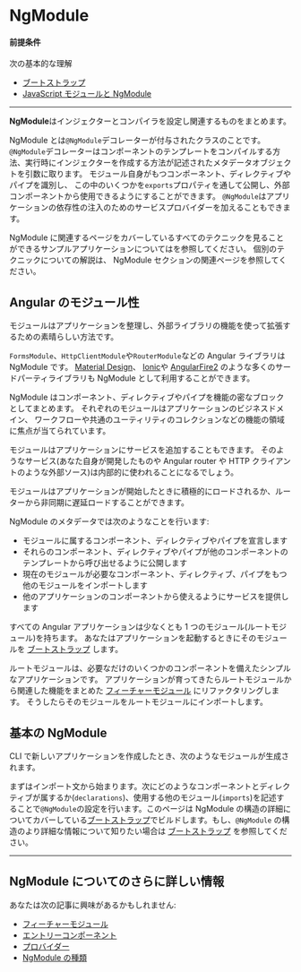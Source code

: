 # NgModule

#### 前提条件

次の基本的な理解
* [ブートストラップ](guide/bootstrapping)
* [JavaScript モジュールと NgModule](guide/ngmodule-vs-jsmodule)

<hr>

**NgModule**はインジェクターとコンパイラを設定し関連するものをまとめます。

NgModule とは`@NgModule`デコレーターが付与されたクラスのことです。
`@NgModule`デコレーターはコンポーネントのテンプレートをコンパイルする方法、実行時にインジェクターを作成する方法が記述されたメタデータオブジェクトを引数に取ります。
モジュール自身がもつコンポーネント、ディレクティブやパイプを識別し、
この中のいくつかを`exports`プロパティを通して公開し、外部コンポーネントから使用できるようにすることができます。
`@NgModule`はアプリケーションの依存性の注入のためのサービスプロバイダーを加えることもできます。

NgModule に関連するページをカバーしているすべてのテクニックを見ることができるサンプルアプリケーションについては<live-example></live-example>を参照してください。
個別のテクニックについての解説は、
NgModule セクションの関連ページを参照してください。


## Angular のモジュール性

モジュールはアプリケーションを整理し、外部ライブラリの機能を使って拡張するための素晴らしい方法です。

`FormsModule`、`HttpClientModule`や`RouterModule`などの Angular ライブラリは NgModule です。
<a href="https://material.angular.io/">Material Design</a>、
<a href="http://ionicframework.com/">Ionic</a>や
<a href="https://github.com/angular/angularfire2">AngularFire2</a>
のような多くのサードパーティライブラリも NgModule として利用することができます。

NgModule はコンポーネント、ディレクティブやパイプを機能の密なブロックとしてまとめます。
それぞれのモジュールはアプリケーションのビジネスドメイン、
ワークフローや共通のユーティリティのコレクションなどの機能の領域に焦点が当てられています。

モジュールはアプリケーションにサービスを追加することもできます。
そのようなサービス(あなた自身が開発したものや Angular router や HTTP クライアントのような外部ソース)は内部的に使われることになるでしょう。

モジュールはアプリケーションが開始したときに積極的にロードされるか、ルーターから非同期に遅延ロードすることができます。

NgModule のメタデータでは次のようなことを行います:

* モジュールに属するコンポーネント、ディレクティブやパイプを宣言します
* それらのコンポーネント、ディレクティブやパイプが他のコンポーネントのテンプレートから呼び出せるように公開します
* 現在のモジュールが必要なコンポーネント、ディレクティブ、パイプをもつ他のモジュールをインポートします
* 他のアプリケーションのコンポーネントから使えるようにサービスを提供します

すべての Angular アプリケーションは少なくとも 1 つのモジュール(ルートモジュール)を持ちます。
あなたはアプリケーションを起動するときにそのモジュールを [ブートストラップ](guide/bootstrapping) します。

ルートモジュールは、必要なだけのいくつかのコンポーネントを備えたシンプルなアプリケーションです。
アプリケーションが育ってきたらルートモジュールから関連した機能をまとめた [フィーチャーモジュール](guide/feature-modules)
にリファクタリングします。
そうしたらそのモジュールをルートモジュールにインポートします。

## 基本の NgModule

CLI で新しいアプリケーションを作成したとき、次のようなモジュールが生成されます。

<code-example path="bootstrapping/src/app/app.module.ts" region="whole-ngmodule" title="src/app/app.module.ts" linenums="false">
</code-example>

まずはインポート文から始まります。次にどのようなコンポーネントとディレクティブが属するか(`declarations`)、使用する他のモジュール(`imports`)を記述することで`@NgModule`の設定を行います。このページは NgModule の構造の詳細についてカバーしている[ブートストラップ](guide/bootstrapping)でビルドします。もし、`@NgModule` の構造のより詳細な情報について知りたい場合は [ブートストラップ](guide/bootstrapping) を参照してください。

<hr />

## NgModule についてのさらに詳しい情報

あなたは次の記事に興味があるかもしれません:
* [フィーチャーモジュール](guide/feature-modules)
* [エントリーコンポーネント](guide/entry-components)
* [プロバイダー](guide/providers)
* [NgModule の種類](guide/module-types)
